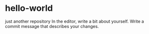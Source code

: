 # hello-world
just another repository
In the editor, write a bit about yourself.
Write a commit message that describes your changes.
